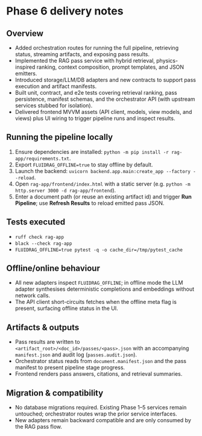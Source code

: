 # Phase 6 delivery notes

## Overview
- Added orchestration routes for running the full pipeline, retrieving status, streaming artifacts, and exposing pass results.
- Implemented the RAG pass service with hybrid retrieval, physics-inspired ranking, context composition, prompt templates, and JSON emitters.
- Introduced storage/LLM/DB adapters and new contracts to support pass execution and artifact manifests.
- Built unit, contract, and e2e tests covering retrieval ranking, pass persistence, manifest schemas, and the orchestrator API (with upstream services stubbed for isolation).
- Delivered frontend MVVM assets (API client, models, view models, and views) plus UI wiring to trigger pipeline runs and inspect results.

## Running the pipeline locally
1. Ensure dependencies are installed: `python -m pip install -r rag-app/requirements.txt`.
2. Export `FLUIDRAG_OFFLINE=true` to stay offline by default.
3. Launch the backend: `uvicorn backend.app.main:create_app --factory --reload`.
4. Open `rag-app/frontend/index.html` with a static server (e.g. `python -m http.server 3000 -d rag-app/frontend`).
5. Enter a document path (or reuse an existing artifact id) and trigger **Run Pipeline**; use **Refresh Results** to reload emitted pass JSON.

## Tests executed
- `ruff check rag-app`
- `black --check rag-app`
- `FLUIDRAG_OFFLINE=true pytest -q -o cache_dir=/tmp/pytest_cache`

## Offline/online behaviour
- All new adapters inspect `FLUIDRAG_OFFLINE`; in offline mode the LLM adapter synthesises deterministic completions and embeddings without network calls.
- The API client short-circuits fetches when the offline meta flag is present, surfacing offline status in the UI.

## Artifacts & outputs
- Pass results are written to `<artifact_root>/<doc_id>/passes/<pass>.json` with an accompanying `manifest.json` and audit log (`passes.audit.json`).
- Orchestrator status reads from `document.manifest.json` and the pass manifest to present pipeline stage progress.
- Frontend renders pass answers, citations, and retrieval summaries.

## Migration & compatibility
- No database migrations required. Existing Phase 1–5 services remain untouched; orchestrator routes wrap the prior service interfaces.
- New adapters remain backward compatible and are only consumed by the RAG pass flow.
